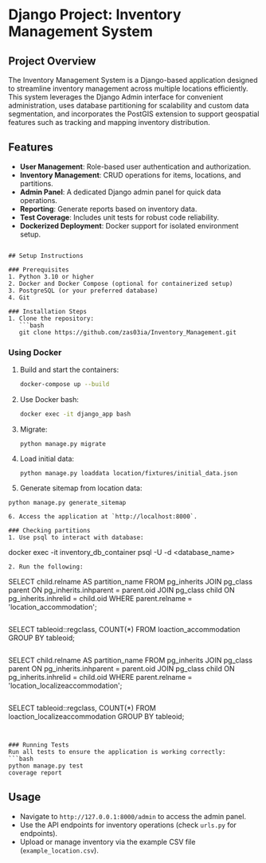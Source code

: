 # Django Project: Inventory Management System

## Project Overview
The Inventory Management System is a Django-based application designed to streamline inventory management across multiple locations efficiently. This system leverages the Django Admin interface for convenient administration, uses database partitioning for scalability and custom data segmentation, and incorporates the PostGIS extension to support geospatial features such as tracking and mapping inventory distribution.

## Features
- **User Management**: Role-based user authentication and authorization.
- **Inventory Management**: CRUD operations for items, locations, and partitions.
- **Admin Panel**: A dedicated Django admin panel for quick data operations.
- **Reporting**: Generate reports based on inventory data.
- **Test Coverage**: Includes unit tests for robust code reliability.
- **Dockerized Deployment**: Docker support for isolated environment setup.
```

## Setup Instructions

### Prerequisites
1. Python 3.10 or higher
2. Docker and Docker Compose (optional for containerized setup)
3. PostgreSQL (or your preferred database)
4. Git

### Installation Steps
1. Clone the repository:
   ```bash
   git clone https://github.com/zas03ia/Inventory_Management.git
   ```

### Using Docker
1. Build and start the containers:
   ```bash
   docker-compose up --build
   ```

2. Use Docker bash:
   ```bash
   docker exec -it django_app bash
   ```
3. Migrate:
   ```docker bash
   python manage.py migrate
   ```
4. Load initial data:
   ```docker bash
   python manage.py loaddata location/fixtures/initial_data.json
   ```

5. Generate sitemap from location data:
  ```docker bash
  python manage.py generate_sitemap

6. Access the application at `http://localhost:8000`.

### Checking partitions
1. Use psql to interact with database:
  ```
  docker exec -it inventory_db_container psql -U <password> -d <database_name>
  ```
2. Run the following:
  ```
  SELECT child.relname AS partition_name
  FROM pg_inherits
  JOIN pg_class parent ON pg_inherits.inhparent = parent.oid
  JOIN pg_class child ON pg_inherits.inhrelid = child.oid
  WHERE parent.relname = 'location_accommodation';
  ```

  ```
  SELECT tableoid::regclass, COUNT(*)
  FROM loaction_accommodation
  GROUP BY tableoid;
  ```
  ```
  SELECT child.relname AS partition_name
  FROM pg_inherits
  JOIN pg_class parent ON pg_inherits.inhparent = parent.oid
  JOIN pg_class child ON pg_inherits.inhrelid = child.oid
  WHERE parent.relname = 'location_localizeaccommodation';
  ```
  ```
  SELECT tableoid::regclass, COUNT(*)
  FROM loaction_localizeaccommodation
  GROUP BY tableoid;
  ```


### Running Tests
Run all tests to ensure the application is working correctly:
```bash
python manage.py test
coverage report
```

## Usage
- Navigate to `http://127.0.0.1:8000/admin` to access the admin panel.
- Use the API endpoints for inventory operations (check `urls.py` for endpoints).
- Upload or manage inventory via the example CSV file (`example_location.csv`).


